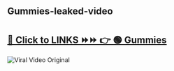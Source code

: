 
 ## Gummies-leaked-video 

# <h2><a href="https://clipsfans.com/Gummies&ref=git">🔗 Click to LINKS ⏩⏩ 👉 🟢 Gummies </a></h2>

<a href="https://clipsfans.com/Gummies&ref=git" rel="nofollow" data-target="animated-image.originalLink"><img src="https://i.ibb.co.com/xMMVF88/686577567.gif" alt="Viral Video Original" style="max-width: 100%; display: inline-block;" data-target="animated-image.originalImage"></a>
